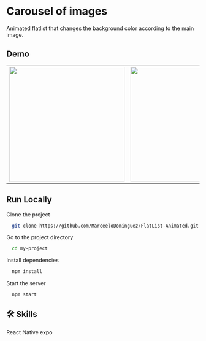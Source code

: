 # Carousel of images

Animated flatlist that changes the background color according to the main image.

## Demo

<table>
  <tr>
  <td><img src="https://user-images.githubusercontent.com/70117105/195957194-35c1d551-d335-4959-a892-27c6788a2d4d.png"  width="300"></td>
  <td><img src="https://user-images.githubusercontent.com/70117105/195957230-8c572b1e-cf04-4452-b617-eed828714afb.png"  width="300"></td>
  <td><img src="https://user-images.githubusercontent.com/70117105/195957468-5eedbe53-5040-44e5-a731-5401f9c947e5.png"  width="300"></td>
 </tr>
</table>
 
 ## Run Locally

Clone the project

```bash
  git clone https://github.com/MarceeloDominguez/FlatList-Animated.git
```

Go to the project directory

```bash
  cd my-project
```

Install dependencies

```bash
  npm install
```

Start the server

```bash
  npm start
```


## 🛠 Skills
React Native expo



